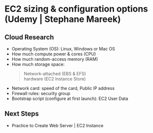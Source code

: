 # EC2 sizing & configuration options (Udemy | Stephane Mareek)

## Cloud Research

- Operating System (OS): Linux, Windows or Mac OS <br>
- How much compute power & cores (CPU) <br>
- How much random-access memory (RAM) <br>
- How much storage space:
  > Network-attached (EBS & EFS) <br>
  > hardware (EC2 Instance Store)
- Network card: speed of the card, Public IP address
- Firewall rules: security group
- Bootstrap script (configure at first launch): EC2 User Data

## Next Steps

- Practice to Create Web Server | EC2 Instance
